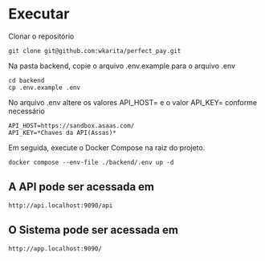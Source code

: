 # Executar

Clonar o repositório

```
git clone git@github.com:wkarita/perfect_pay.git
```

Na pasta backend, copie o arquivo .env.example para o arquivo .env

```
cd backend
cp .env.example .env
```

No arquivo .env altere os valores API_HOST= e o valor API_KEY= conforme necessário

```
API_HOST=https://sandbox.asaas.com/
API_KEY=*Chaves da API(Assas)*
```

Em seguida, execute o Docker Compose na raiz do projeto.

```
docker compose --env-file ./backend/.env up -d
```

## A API pode ser acessada em

```
http://api.localhost:9090/api
```

## O Sistema pode ser acessada em

```
http://app.localhost:9090/
```

